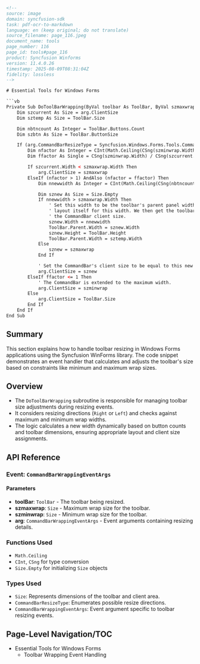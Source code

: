 ```html
<!-- 
source: image
domain: syncfusion-sdk
task: pdf-ocr-to-markdown
language: en (keep original; do not translate)
source_filename: page_116.jpeg
document_name: tools
page_number: 116
page_id: tools#page_116
product: Syncfusion Winforms
version: 11.4.0.26
timestamp: 2025-08-09T08:31:04Z
fidelity: lossless
-->

# Essential Tools for Windows Forms

```vb
Private Sub DoToolBarWrapping(ByVal toolbar As ToolBar, ByVal szmaxwrap As Size, ByVal szminwrap As Size, ByVal arg As Syncfusion.Windows.Forms.Tools.CommandBarWrappingEventArgs)
    Dim szcurrent As Size = arg.ClientSize
    Dim sztemp As Size = ToolBar.Size

    Dim nbtncount As Integer = ToolBar.Buttons.Count
    Dim szbtn As Size = ToolBar.ButtonSize

    If (arg.CommandBarResizeType = Syncfusion.Windows.Forms.Tools.CommandBarResizeType.Right) OrElse (arg.CommandBarResizeType = Syncfusion.Windows.Forms.Tools.CommandBarResizeType.Left) Then
        Dim nfactor As Integer = CInt(Math.Ceiling(CSng(szminwrap.Width) / CSng(szcurrent.Width)))
        Dim ffactor As Single = CSng(szminwrap.Width) / CSng(szcurrent.Width)

        If szcurrent.Width < szmaxwrap.Width Then
            arg.ClientSize = szmaxwrap
        ElseIf (nfactor > 1) AndAlso (nfactor = ffactor) Then
            Dim nnewwidth As Integer = CInt(Math.Ceiling(CSng(nbtncount) / CSng(nfactor)) * szbtn.Width)

            Dim sznew As Size = Size.Empty
            If nnewwidth > szmaxwrap.Width Then
                ' Set this width to be the toolbar's parent panel width and allow the toolbar to
                ' layout itself for this width. We then get the toolbar's height and assign this as
                ' the CommandBar client size.
                sznew.Width = nnewwidth
                ToolBar.Parent.Width = sznew.Width
                sznew.Height = ToolBar.Height
                ToolBar.Parent.Width = sztemp.Width
            Else
                sznew = szmaxwrap
            End If

            ' Set the CommandBar's client size to be equal to this new size.
            arg.ClientSize = sznew
        ElseIf ffactor <= 1 Then
            ' The CommandBar is extended to the maximum width.
            arg.ClientSize = szminwrap
        Else
            arg.ClientSize = ToolBar.Size
        End If
    End If
End Sub
```

## Summary
This section explains how to handle toolbar resizing in Windows Forms applications using the Syncfusion WinForms library. The code snippet demonstrates an event handler that calculates and adjusts the toolbar's size based on constraints like minimum and maximum wrap sizes.

## Overview
- The `DoToolBarWrapping` subroutine is responsible for managing toolbar size adjustments during resizing events.
- It considers resizing directions (`Right` or `Left`) and checks against maximum and minimum wrap widths.
- The logic calculates a new width dynamically based on button counts and toolbar dimensions, ensuring appropriate layout and client size assignments.

## API Reference

### Event: `CommandBarWrappingEventArgs`
#### Parameters
- **toolBar**: `ToolBar` - The toolbar being resized.
- **szmaxwrap**: `Size` - Maximum wrap size for the toolbar.
- **szminwrap**: `Size` - Minimum wrap size for the toolbar.
- **arg**: `CommandBarWrappingEventArgs` - Event arguments containing resizing details.

### Functions Used
- `Math.Ceiling`
- `CInt`, `CSng` for type conversion
- `Size.Empty` for initializing `Size` objects

### Types Used
- `Size`: Represents dimensions of the toolbar and client area.
- `CommandBarResizeType`: Enumerates possible resize directions.
- `CommandBarWrappingEventArgs`: Event argument specific to toolbar resizing events.

## Page-Level Navigation/TOC
- Essential Tools for Windows Forms
  - Toolbar Wrapping Event Handling

<!-- tags: [Syncfusion Winforms, CommandBar, Toolbar, Resize, EventHandling] keywords: [DoToolBarWrapping, CommandBarWrappingEventArgs, ResizeType, ClientSize, MaximumWidth, MinimumWidth] -->
```